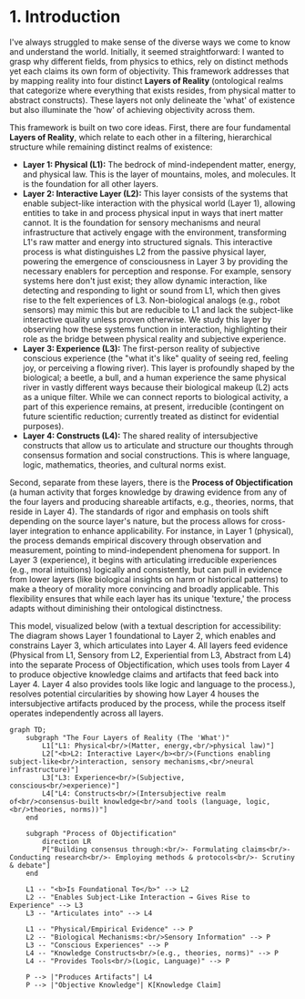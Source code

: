 # 1. Introduction

I've always struggled to make sense of the diverse ways we come to know and understand the world. Initially, it seemed straightforward: I wanted to grasp why different fields, from physics to ethics, rely on distinct methods yet each claims its own form of objectivity. This framework addresses that by mapping reality into four distinct **Layers of Reality** (ontological realms that categorize where everything that exists resides, from physical matter to abstract constructs). These layers not only delineate the 'what' of existence but also illuminate the 'how' of achieving objectivity across them.

This framework is built on two core ideas. First, there are four fundamental **Layers of Reality**, which relate to each other in a filtering, hierarchical structure while remaining distinct realms of existence:

*   **Layer 1: Physical (L1):** The bedrock of mind-independent matter, energy, and physical law. This is the layer of mountains, moles, and molecules. It is the foundation for all other layers.
*   **Layer 2: Interactive Layer (L2):** This layer consists of the systems that enable subject-like interaction with the physical world (Layer 1), allowing entities to take in and process physical input in ways that inert matter cannot. It is the foundation for sensory mechanisms and neural infrastructure that actively engage with the environment, transforming L1's raw matter and energy into structured signals. This interactive process is what distinguishes L2 from the passive physical layer, powering the emergence of consciousness in Layer 3 by providing the necessary enablers for perception and response. For example, sensory systems here don't just exist; they allow dynamic interaction, like detecting and responding to light or sound from L1, which then gives rise to the felt experiences of L3. Non-biological analogs (e.g., robot sensors) may mimic this but are reducible to L1 and lack the subject-like interactive quality unless proven otherwise. We study this layer by observing how these systems function in interaction, highlighting their role as the bridge between physical reality and subjective experience.
*   **Layer 3: Experience (L3):** The first-person reality of subjective conscious experience (the "what it's like" quality of seeing red, feeling joy, or perceiving a flowing river). This layer is profoundly shaped by the biological; a beetle, a bull, and a human experience the same physical river in vastly different ways because their biological makeup (L2) acts as a unique filter. While we can connect reports to biological activity, a part of this experience remains, at present, irreducible (contingent on future scientific reduction; currently treated as distinct for evidential purposes).
*   **Layer 4: Constructs (L4):** The shared reality of intersubjective constructs that allow us to articulate and structure our thoughts through consensus formation and social constructions. This is where language, logic, mathematics, theories, and cultural norms exist.

Second, separate from these layers, there is the **Process of Objectification** (a human activity that forges knowledge by drawing evidence from any of the four layers and producing shareable artifacts, e.g., theories, norms, that reside in Layer 4). The standards of rigor and emphasis on tools shift depending on the source layer's nature, but the process allows for cross-layer integration to enhance applicability. For instance, in Layer 1 (physical), the process demands empirical discovery through observation and measurement, pointing to mind-independent phenomena for support. In Layer 3 (experience), it begins with articulating irreducible experiences (e.g., moral intuitions) logically and consistently, but can pull in evidence from lower layers (like biological insights on harm or historical patterns) to make a theory of morality more convincing and broadly applicable. This flexibility ensures that while each layer has its unique 'texture,' the process adapts without diminishing their ontological distinctness.

This model, visualized below (with a textual description for accessibility: The diagram shows Layer 1 foundational to Layer 2, which enables and constrains Layer 3, which articulates into Layer 4. All layers feed evidence (Physical from L1, Sensory from L2, Experiential from L3, Abstract from L4) into the separate Process of Objectification, which uses tools from Layer 4 to produce objective knowledge claims and artifacts that feed back into Layer 4. Layer 4 also provides tools like logic and language to the process.), resolves potential circularities by showing how Layer 4 houses the intersubjective artifacts produced by the process, while the process itself operates independently across all layers.

```mermaid
graph TD;
    subgraph "The Four Layers of Reality (The 'What')"
        L1["L1: Physical<br/>(Matter, energy,<br/>physical law)"]
        L2["<b>L2: Interactive Layer</b><br/>(Functions enabling subject-like<br/>interaction, sensory mechanisms,<br/>neural infrastructure)"]
        L3["L3: Experience<br/>(Subjective, conscious<br/>experience)"]
        L4["L4: Constructs<br/>(Intersubjective realm of<br/>consensus-built knowledge<br/>and tools (language, logic,<br/>theories, norms))"]
    end

    subgraph "Process of Objectification"
        direction LR
        P["Building consensus through:<br/>- Formulating claims<br/>- Conducting research<br/>- Employing methods & protocols<br/>- Scrutiny & debate"]
    end

    L1 -- "<b>Is Foundational To</b>" --> L2
    L2 -- "Enables Subject-Like Interaction → Gives Rise to Experience" --> L3
    L3 -- "Articulates into" --> L4
    
    L1 -- "Physical/Empirical Evidence" --> P
    L2 -- "Biological Mechanisms:<br/>Sensory Information" --> P
    L3 -- "Conscious Experiences" --> P
    L4 -- "Knowledge Constructs<br/>(e.g., theories, norms)" --> P
    L4 -- "Provides Tools<br/>(Logic, Language)" --> P
    
    P --> |"Produces Artifacts"| L4
    P --> |"Objective Knowledge"| K[Knowledge Claim]
```